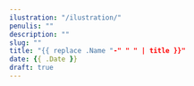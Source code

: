 ```yaml
---
ilustration: "/ilustration/"
penulis: ""
description: ""
slug: ""
title: "{{ replace .Name "-" " " | title }}"
date: {{ .Date }}
draft: true
---
```

